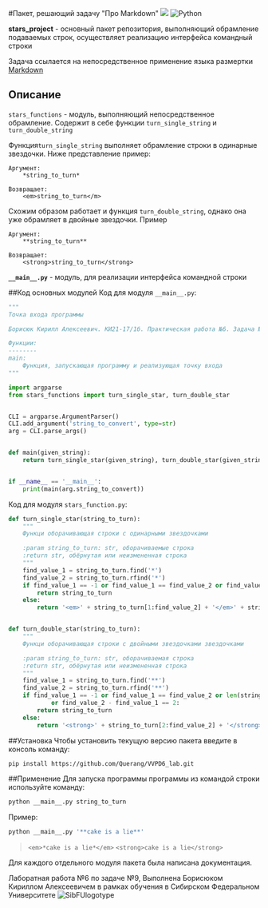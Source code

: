 #Пакет, решающий задачу "Про Markdown"
![](https://img.shields.io/github/watchers/Querang/VVPD6_lab?style=social)
![Python](https://img.shields.io/pypi/pyversions/clubhouse?color=red)

**stars_project** - основный пакет репозитория, выполняющий обрамление подаваемых строк, осуществляет реализацию интерфейса командный строки

Задача ссылается на непосредственное применение языка размертки [Markdown](https://ru.wikipedia.org/wiki/Markdown)

## Описание

```stars_functions```  - модуль, выполняющий непосредственное обрамление. Содержит в себе функции ```turn_single_string``` и ```turn_double_string```

Функция```turn_single_string``` выполняет обрамление строки в одинарные звездочки. Ниже представление пример:
```
Aргумент:
    *string_to_turn*

Возвращает:
    <em>string_to_turn</m>
```
Схожим образом работает и функция ```turn_double_string```, однако она уже обрамляет в двойные звездочки. Пример
```
Аргумент:
    **string_to_turn**
    
Возвращает:
    <strong>string_to_turn</strong>
```
**```__main__.py```** - модуль, для реализации интерфейса командной строки

##Код основных модулей
Код для модуля ```__main__.py```:
```python
"""
Точка входа программы

Борисюк Кирилл Алексеевич. КИ21-17/1б. Практическая работа №6. Задача №9.

Функции:
--------
main:
    Функция, запускающая программу и реализующая точку входа
"""

import argparse
from stars_functions import turn_single_star, turn_double_star


CLI = argparse.ArgumentParser()
CLI.add_argument('string_to_convert', type=str)
arg = CLI.parse_args()


def main(given_string):
    return turn_single_star(given_string), turn_double_star(given_string)


if __name__ == '__main__':
    print(main(arg.string_to_convert))
```
Код для модуля ```stars_function.py```:
```python
def turn_single_star(string_to_turn):
    """
    Функци оборачивающая строки с одинарными звездочками

    :param string_to_turn: str, оборачиваемые строка
    :return str, обёрнутая или неизмененная строка
    """
    find_value_1 = string_to_turn.find('*')
    find_value_2 = string_to_turn.rfind('*')
    if find_value_1 == -1 or find_value_1 == find_value_2 or find_value_2 - find_value_1 == 1:
        return string_to_turn
    else:
        return '<em>' + string_to_turn[1:find_value_2] + '</em>' + string_to_turn[find_value_2+1:]


def turn_double_star(string_to_turn):
    """
    Функци оборачивающая строки с двойными звездочками звездочками

    :param string_to_turn: str, оборачиваемая строка
    :return str, обёрнутая или неизмененная строка
    """
    find_value_1 = string_to_turn.find('**')
    find_value_2 = string_to_turn.rfind('**')
    if find_value_1 == -1 or find_value_1 == find_value_2 or len(string_to_turn) <= 4\
            or find_value_2 - find_value_1 == 2:
        return string_to_turn
    else:
        return '<strong>' + string_to_turn[2:find_value_2] + '</strong>' + string_to_turn[find_value_2+2:]
```
##Установка
Чтобы установить текущую версию пакета введите в консоль команду:
```bash
pip install https://github.com/Querang/VVPD6_lab.git
```
##Применение
Для запуска программы программы из командой строки используйте команду:
```bash
python __main__.py string_to_turn
```
Пример:
```bash
python __main__.py '**cake is a lie**'
```
>```<em>*cake is a lie*</em>```
> ```<strong>cake is a lie</strong>```

Для каждого отдельного модуля пакета была написана документация.

Лаборатная работа №6 по задаче №9, Выполнена Борисюком Кириллом Алексеевичем в рамках обучения в Сибирском 
Федеральном Университете
![SibFUlogotype](https://online.sfu-kras.ru/pluginfile.php/1606/mod_page/content/67/sfu.png)